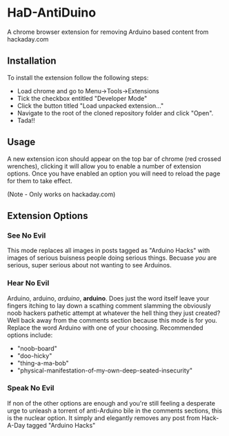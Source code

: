HaD-AntiDuino
=============

A chrome browser extension for removing Arduino based content from hackaday.com

Installation
------------

To install the extension follow the following steps:

* Load chrome and go to Menu->Tools->Extensions
* Tick the checkbox entitled "Developer Mode"
* Click the button titled "Load unpacked extension..."
* Navigate to the root of the cloned repository folder and click "Open".
* Tada!!

Usage
-----
A new extension icon should appear on the top bar of chrome (red crossed wrenches), clicking it will allow you to enable a number of extension options. Once you have enabled an option you will need to reload the page for them to take effect.

(Note - Only works on hackaday.com)

Extension Options
-----------------

### See No Evil ###
This mode replaces all images in posts tagged as "Arduino Hacks" with images of serious buisness people doing serious things. Becuase _you_ are serious, super serious about not wanting to see Arduinos.

### Hear No Evil ###
Arduino, arduino, _arduino_, __arduino__. Does just the word itself leave your fingers itching to lay down a scathing comment slamming the obviously noob hackers pathetic attempt at whatever the hell thing they just created? Well back away from the comments section because this mode is for you. Replace the word Arduino with one of your choosing. Recommended options include:

* "noob-board"
* "doo-hicky"
* "thing-a-ma-bob"
* "physical-manifestation-of-my-own-deep-seated-insecurity"

### Speak No Evil ###
If non of the other options are enough and you're still feeling a desperate urge to unleash a torrent of anti-Arduino bile in the comments sections, this is the nuclear option. It simply and elegantly removes any post from Hack-A-Day tagged "Arduino Hacks"

